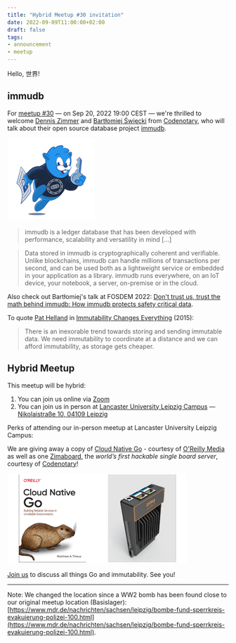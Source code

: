 ```yaml
---
title: "Hybrid Meetup #30 invitation"
date: 2022-09-09T11:00:00+02:00
draft: false
tags:
- announcement
- meetup
---
```


Hello, 世界!

## immudb

For [meetup #30](https://www.meetup.com/leipzig-golang/events/286871365/)
&mdash; on Sep 20, 2022 19:00 CEST &mdash; we're thrilled to welcome [Dennis
Zimmer](https://www.linkedin.com/in/denniszimmer) and [Bartłomiej
Święcki](https://github.com/byo) from [Codenotary](https://codenotary.com/),
who will talk about their open source database project
[immudb](https://immudb.io/).

[![](/images/immudb-mascot-small-30.png)](https://github.com/codenotary/immudb)

> immudb is a ledger database that has been developed with performance,
> scalability and versatility in mind [...]

> Data stored in immudb is cryptographically coherent and verifiable. Unlike
> blockchains, immudb can handle millions of transactions per second, and can
> be used both as a lightweight service or embedded in your application as a
> library. immudb runs everywhere, on an IoT device, your notebook, a server,
> on-premise or in the cloud.

Also check out Bartłomiej's talk at FOSDEM 2022: [Don't trust us, trust the
math behind immudb: How immudb protects safety critical
data](https://fosdem.org/2022/schedule/event/safety_dont_trust_us_trust_the_math_behind_immudb/).

To quote [Pat Helland](https://twitter.com/pathelland) in [Immutability Changes Everything](https://www.cidrdb.org/cidr2015/Papers/CIDR15_Paper16.pdf) (2015):

> There is an inexorable trend towards storing and sending immutable data. We
> need immutability to coordinate at a distance and we can afford immutability,
> as storage gets cheaper.

## Hybrid Meetup

This meetup will be hybrid:

1. You can join us online via [Zoom](https://us06web.zoom.us/j/87886291736?pwd=aXRFdFBvVHdQSzg0MzVkaGovNnByZz09)
2. You can join us in person at [Lancaster University Leipzig Campus](https://www.google.com/search?channel=fs&client=ubuntu&q=lancaster+leipzig) &mdash; [Nikolaistraße 10, 04109 Leipzig](https://www.openstreetmap.org/node/7925192825#map=19/51.34107/12.37820)

Perks of attending our in-person meetup at Lancaster University Leipzig Campus:

We are giving away a copy of [Cloud Native
Go](https://www.oreilly.com/library/view/cloud-native-go/9781492076322/) -
courtesy of [O'Reilly Media](https://www.oreilly.com/pub/cpc/323592) as well as
one [Zimaboard](https://www.zimaboard.com/), the *world’s first hackable single
board server*,  courtesy of [Codenotary](https://codenotary.com/)!

![](/images/meetup_30_goodies_tile.png)




[Join us](https://www.meetup.com/leipzig-golang/events/286871365/) to discuss all things Go and immutability. See you!

----

Note: We changed the location since a WW2 bomb has been found close to our
original meetup location (Basislager):
[https://www.mdr.de/nachrichten/sachsen/leipzig/bombe-fund-sperrkreis-evakuierung-polizei-100.html](https://www.mdr.de/nachrichten/sachsen/leipzig/bombe-fund-sperrkreis-evakuierung-polizei-100.html).


<!--

TODO: outreach.

* [x] https://twitter.com/embano1/status/1568208137982722049
* [x] slack
* [x] https://www.linkedin.com/posts/martin-czygan-58348842_hybrid-meetup-30-invitation-activity-6975911656400764928-CCBm?utm_source=share&utm_medium=member_desktop

-->

